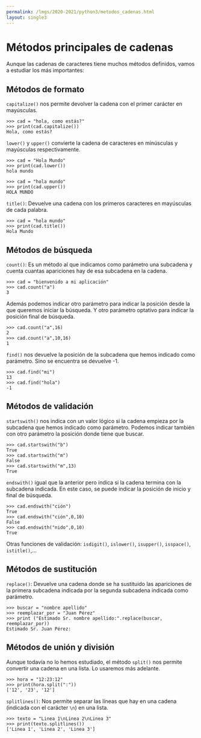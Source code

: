 ```yaml
---
permalink: /lmgs/2020-2021/python3/metodos_cadenas.html
layout: single3
---
```


# Métodos principales de cadenas

Aunque las cadenas de caracteres tiene muchos métodos definidos, vamos a estudiar los más importantes:

## Métodos de formato

`capitalize()` nos permite devolver la cadena con el primer carácter en mayúsculas.

	>>> cad = "hola, como estás?"
	>>> print(cad.capitalize())
	Hola, como estás?

`lower()` y `upper()` convierte la cadena de caracteres en minúsculas y mayúsculas  respectivamente.

	>>> cad = "Hola Mundo" 
	>>> print(cad.lower())
	hola mundo

	>>> cad = "hola mundo"
	>>> print(cad.upper())
	HOLA MUNDO

`title()`: Devuelve una cadena con los primeros caracteres en mayúsculas de cada palabra.

	>>> cad = "hola mundo"
	>>> print(cad.title())
	Hola Mundo

## Métodos de búsqueda

`count()`: Es un método al que indicamos como parámetro una subcadena y cuenta cuantas apariciones hay de esa subcadena en la cadena.

	>>> cad = "bienvenido a mi aplicación"
	>>> cad.count("a")
	3

Además podemos indicar otro parámetro para indicar la posición desde la que queremos iniciar la búsqueda. Y otro parámetro optativo para indicar la posición final de búsqueda.

	>>> cad.count("a",16)
	2
	>>> cad.count("a",10,16)
	1

`find()` nos devuelve la posición de la subcadena que hemos indicado como parámetro. Sino se encuentra se devuelve -1.

	>>> cad.find("mi")
	13
	>>> cad.find("hola")
	-1

## Métodos de validación

`startswith()` nos indica con un valor lógico si la cadena empieza por la subcadena que hemos indicado como parámetro. Podemos indicar también con otro parámetro la posición donde tiene que buscar.

	>>> cad.startswith("b")
	True
	>>> cad.startswith("m")
	False
	>>> cad.startswith("m",13)
	True

`endswith()` igual que la anterior pero indica si la cadena termina con la subcadena indicada. En este caso, se puede indicar la posición de inicio y final de búsqueda.

	>>> cad.endswith("ción")
	True
	>>> cad.endswith("ción",0,10)
	False
	>>> cad.endswith("nido",0,10)
	True

Otras funciones de validación: `isdigit()`, `islower()`, `isupper()`, `isspace()`, `istitle()`,...

## Métodos de sustitución

`replace()`: Devuelve una cadena donde se ha sustituido las apariciones de la primera subcadena indicada por la segunda subcadena indicada como parámetro.

	>>> buscar = "nombre apellido"
	>>> reemplazar_por = "Juan Pérez" 
	>>> print ("Estimado Sr. nombre apellido:".replace(buscar, reemplazar_por)) 
	Estimado Sr. Juan Pérez:


## Métodos de unión y división

Aunque todavía no lo hemos estudiado, el método `split()` nos permite convertir una cadena en una lista. Lo usaremos más adelante.

	>>> hora = "12:23:12"
	>>> print(hora.split(":"))
	['12', '23', '12']

`splitlines()`: Nos permite separar las líneas que hay en una cadena (indicada con el carácter `\n`) en una lista.

	>>> texto = "Linea 1\nLinea 2\nLinea 3" 
	>>> print(texto.splitlines())
	['Linea 1', 'Linea 2', 'Linea 3']